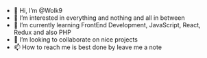 - 👋 Hi, I’m @Wolk9
- 👀 I’m interested in everything and nothing and all in between
- 🌱 I’m currently learning FrontEnd Development, JavaScript, React, Redux and also PHP
- 💞️ I’m looking to collaborate on nice projects
- 📫 How to reach me is best done by leave me a note

<!---
Wolk9/Wolk9 is a ✨ special ✨ repository because its `README.md` (this file) appears on your GitHub profile.
You can click the Preview link to take a look at your changes.
--->
